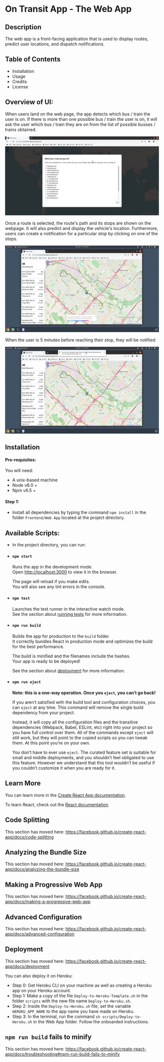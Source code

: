 # On Transit App - The Web App

## Description
The web app is a front-facing application that is used to display routes, predict user locations, and dispatch notifications.

## Table of Contents
- Installation
- Usage
- Credits
- License

## Overview of UI:
When users land on the web page, the app detects which bus / train the user is on. If there is more than one possible bus / train the user is on, it will ask the user which bus / train they are on from the list of possible busses / trains obtained.

<div width="100%">
    <p align="center">
<img src="https://raw.githubusercontent.com/EKarton/On-Transit-App/master/Documentation/images/route-picker.png"/>
    </p>
</div>

Once a route is selected, the route's path and its stops are shown on the webpage. It will also predict and display the vehicle's location. Furthermore, users can create a notification for a particular stop by clicking on one of the stops.

<div width="100%">
    <p align="center">
<img src="https://raw.githubusercontent.com/EKarton/On-Transit-App/master/Documentation/images/webapp-made-notification.png"/>
    </p>
</div>

When the user is 5 minutes before reaching their stop, they will be notified:

<div width="100%">
    <p align="center">
<img src="https://raw.githubusercontent.com/EKarton/On-Transit-App/master/Documentation/images/webapp-dispatch-notification.png"/>
    </p>
</div>

## Installation

#### Pre-requisites:
You will need:
- A unix-based machine
- Node v8.0 +
- Npm v6.5 +

#### Step 1:
- Install all dependencies by typing the command ```npm install``` in the folder ```Frontend/Web App``` located at the project directory.

## Available Scripts:

- In the project directory, you can run:

- #### `npm start`

    Runs the app in the development mode.<br>
    Open [http://localhost:3000](http://localhost:3000) to view it in the browser.

    The page will reload if you make edits.<br>
    You will also see any lint errors in the console.

- #### `npm test`

    Launches the test runner in the interactive watch mode.<br>
    See the section about [running tests](https://facebook.github.io/create-react-app/docs/running-tests) for more information.

- #### `npm run build`

    Builds the app for production to the `build` folder.<br>
    It correctly bundles React in production mode and optimizes the build for the best performance.

    The build is minified and the filenames include the hashes.<br>
    Your app is ready to be deployed!

    See the section about [deployment](https://facebook.github.io/create-react-app/docs/deployment) for more information.

- #### `npm run eject`

    **Note: this is a one-way operation. Once you `eject`, you can’t go back!**

    If you aren’t satisfied with the build tool and configuration choices, you can `eject` at any time. This command will remove the single build dependency from your project.

    Instead, it will copy all the configuration files and the transitive dependencies (Webpack, Babel, ESLint, etc) right into your project so you have full control over them. All of the commands except `eject` will still work, but they will point to the copied scripts so you can tweak them. At this point you’re on your own.

    You don’t have to ever use `eject`. The curated feature set is suitable for small and middle deployments, and you shouldn’t feel obligated to use this feature. However we understand that this tool wouldn’t be useful if you couldn’t customize it when you are ready for it.

## Learn More

You can learn more in the [Create React App documentation](https://facebook.github.io/create-react-app/docs/getting-started).

To learn React, check out the [React documentation](https://reactjs.org/).

## Code Splitting

This section has moved here: https://facebook.github.io/create-react-app/docs/code-splitting

## Analyzing the Bundle Size

This section has moved here: https://facebook.github.io/create-react-app/docs/analyzing-the-bundle-size

## Making a Progressive Web App

This section has moved here: https://facebook.github.io/create-react-app/docs/making-a-progressive-web-app

## Advanced Configuration

This section has moved here: https://facebook.github.io/create-react-app/docs/advanced-configuration

## Deployment

This section has moved here: https://facebook.github.io/create-react-app/docs/deployment

You can also deploy it on Heroku:
- Step 0: Get Heroku CLI on your machine as well as creating a Heroku app on your Heroku account.
- Step 1: Make a copy of the file ```Deploy-to-Heroku-Template.sh``` in the folder ```scripts``` with the new file name ```Deploy-to-Heroku.sh```.
- Step 2: Inside the ```Deploy-to-Heroku.sh``` file, set the variable ```HEROKU_APP_NAME``` to the app name you have made on Heroku.
- Step 3: In the terminal, run the command ```sh scripts/Deploy-to-Heroku.sh``` in the Web App folder. Follow the onboarded instructions.

## `npm run build` fails to minify

This section has moved here: https://facebook.github.io/create-react-app/docs/troubleshooting#npm-run-build-fails-to-minify

